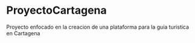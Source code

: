 # ProyectoCartagena
Proyecto enfocado en la creacion de una plataforma para la guia turistica en Cartagena
